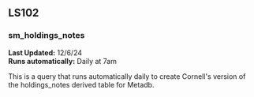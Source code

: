 ## LS102  
### sm_holdings_notes  
**Last Updated:** 12/6/24  
**Runs automatically:** Daily at 7am

This is a query that runs automatically daily to create Cornell's version of the holdings_notes derived table for Metadb.
